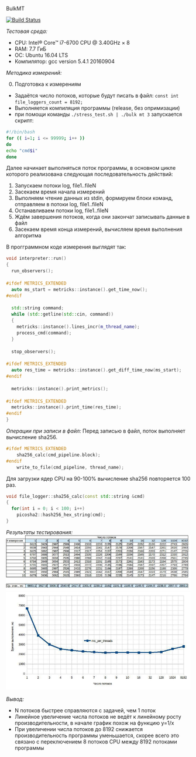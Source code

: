BulkMT

[![Build Status](https://travis-ci.org/flanker-d/otuscpp_10_bulkmt.svg?branch=master)](https://travis-ci.org/flanker-d/otuscpp_10_bulkmt)

*Тестовая среда:*
- CPU: Intel® Core™ i7-6700 CPU @ 3.40GHz × 8 
- RAM: 7.7 ГиБ
- ОС: Ubuntu 16.04 LTS
- Компилятор: gcc version 5.4.1 20160904

*Методика измерений:*

0. Подготовка к измерениям

- Задаётся число потоков, которые будут писать в файл: 
`const int file_loggers_count = 8192;`
- Выполняется компиляция программы (release, без опримизации)
- при помощи команды `./stress_test.sh | ./bulk
mt 3` запускается скрипт:
 
```bash
#!/bin/bash
for (( i=1; i <= 99999; i++ ))
do
echo "cmd$i"
done
```

Далее начинает выполняться поток программы, в основном цикле которого реализована следующая последовательность действий: 

1. Запускаем потоки log, file1..fileN
2. Засекаем время начала измерений
3. Выполняем чтение данных из stdin, формируем блоки команд, отправляем в потоки log, file1..fileN 
4. Останавливаем потоки log, file1..fileN
5. Ждём завершения потоков, когда они закончат записывать данные в файл
6. Засекаем время конца измерений, вычисляем время выполнения алгоритма 

В прогграммном коде измерения выглядят так:

```c++
void interpreter::run()
{
  run_observers();

#ifdef METRICS_EXTENDED
  auto ms_start = metricks::instance().get_time_now();
#endif

  std::string command;
  while (std::getline(std::cin, command))
  {
    metricks::instance().lines_incr(m_thread_name);
    process_cmd(command);
  }

  stop_observers();

#ifdef METRICS_EXTENDED
  auto res_time = metricks::instance().get_diff_time_now(ms_start);
#endif

  metricks::instance().print_metrics();

#ifdef METRICS_EXTENDED
  metricks::instance().print_time(res_time);
#endif
}
```

*Операции при записи в файл:*
Перед записью в файл, поток выполняет вычисление sha256.
```c++
#ifdef METRICS_EXTENDED
    sha256_calc(cmd_pipeline.block);
#endif
    write_to_file(cmd_pipeline, thread_name);
```

Для загрузки ядер CPU на 90-100% вычисление sha256 повторяется 100 раз.
```c++
void file_logger::sha256_calc(const std::string &cmd)
{
  for(int i = 0; i < 100; i++)
    picosha2::hash256_hex_string(cmd);
}
```

*Результаты тестирования:*
![table](https://github.com/flanker-d/otuscpp_10_bulkmt/blob/pics/pics/table.jpg)
![diagram](https://github.com/flanker-d/otuscpp_10_bulkmt/blob/pics/pics/diagram.jpg)

*Вывод:*
- N потоков быстрее справляются с задачей, чем 1 поток
- Линейное увеличение числа потоков не ведёт к линейному росту производительности, в начале график похож на функцию y=1/x
- При увеличении числа потоков до 8192 снижается производительность программы уменьшается, скорее всего это связано с переключением 8 потоков CPU между 8192 потоками программы

